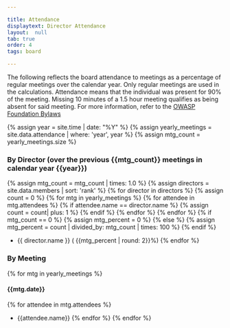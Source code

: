 ```yaml
---

title: Attendance
displaytext: Director Attendance
layout:  null
tab: true
order: 4
tags: board

---
```


The following reflects the board attendance to meetings as a percentage of regular meetings over the calendar year.  Only regular meetings are used in the calculations.  Attendance means that the individual was present for 90% of the meeting.  Missing 10 minutes of a 1.5 hour meeting qualifies as being absent for said meeting.  For more information, refer to the [OWASP Foundation Bylaws](/www-policy/legal/bylaws)

{% assign year = site.time | date: "%Y" %}
{% assign yearly_meetings = site.data.attendance | where: 'year', year %}
{% assign mtg_count = yearly_meetings.size %}
### By Director (over the previous {{mtg_count}} meetings in calendar year {{year}})
{% assign mtg_count = mtg_count | times: 1.0 %}
{% assign directors = site.data.members | sort: 'rank' %}
{% for director in directors %}
{% assign count = 0 %}
{% for mtg in yearly_meetings %}
{% for attendee in mtg.attendees %}
{% if attendee.name == director.name %}
{% assign count = count| plus: 1 %}
{% endif %}
{% endfor %}
{% endfor %}
{% if mtg_count == 0 %}
    {% assign mtg_percent = 0 %}
{% else %}
    {% assign mtg_percent = count | divided_by: mtg_count | times: 100 %}
{% endif %}
- {{ director.name }} ( {{mtg_percent | round: 2}}%)
{% endfor %}


### By Meeting
{% for mtg in yearly_meetings %}

#### {{mtg.date}}
{% for attendee in mtg.attendees %}
* {{attendee.name}}
{% endfor %}
{% endfor %}